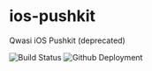# ios-pushkit
Qwasi iOS Pushkit (deprecated)

![Build Status](https://build.qwasi.com/plugins/servlet/wittified/build-status/IOSSDK-REL)
![Github Deployment](https://build.qwasi.com/plugins/servlet/wittified/deploy-status/15761409)
